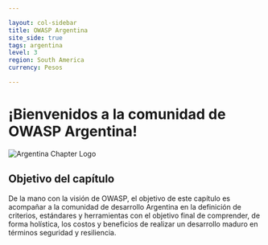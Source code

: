 ```yaml
---

layout: col-sidebar
title: OWASP Argentina
site_side: true
tags: argentina
level: 3
region: South America
currency: Pesos

---
```


# ¡Bienvenidos a la comunidad de OWASP Argentina! 

![Argentina Chapter Logo](https://imgur.com/9FldTzC)

## Objetivo del capítulo

De la mano con la visión de OWASP, el objetivo de este capítulo es acompañar a la comunidad de desarrollo Argentina en la definición de criterios, estándares y herramientas con el objetivo final de comprender, de forma holística, los costos y beneficios de realizar un desarrollo maduro en términos seguridad y resiliencia.


